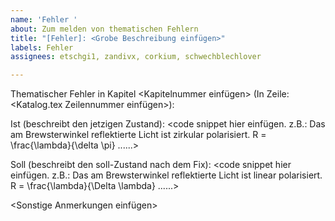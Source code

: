 ```yaml
---
name: 'Fehler '
about: Zum melden von thematischen Fehlern
title: "[Fehler]: <Grobe Beschreibung einfügen>"
labels: Fehler
assignees: etschgi1, zandivx, corkium, schwechblechlover

---
```


Thematischer Fehler in Kapitel <Kapitelnummer einfügen> (In Zeile: <Katalog.tex Zeilennummer einfügen>):

Ist (beschreibt den jetzigen Zustand):
<code snippet hier einfügen. z.B.:  Das am Brewsterwinkel reflektierte Licht ist zirkular polarisiert. 
R = \frac{\lambda}{\delta \pi} ......>

Soll (beschreibt den soll-Zustand nach dem Fix):
<code snippet hier einfügen. z.B.: Das am Brewsterwinkel reflektierte Licht ist linear polarisiert. 
R = \frac{\lambda}{\Delta \lambda} ......>

<Sonstige Anmerkungen einfügen>
